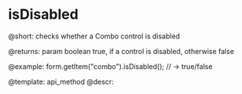 isDisabled
=============

@short: checks whether a Combo control is disabled

@returns:
param   boolean     true, if a control is disabled, otherwise false


@example:
form.getItem("combo").isDisabled(); 
// -> true/false


@template: api_method
@descr:


